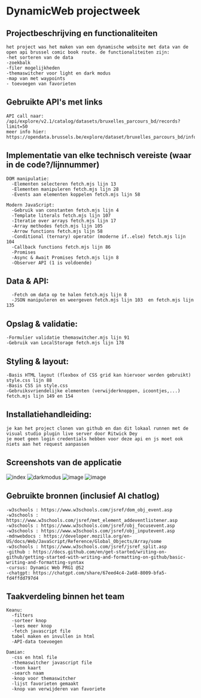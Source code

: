 # DynamicWeb projectweek
  ## Projectbeschrijving en functionaliteiten
    het project was het maken van een dynamische website met data van de open api brussel comic book route. de functionaliteiten zijn: 
    -het sorteren van de data
    -zoekbalk
    -filer mogelijkheden
    -themaswitcher voor light en dark modus
    -map van met waypoints
    - toevoegen van favorieten
  ## Gebruikte API's met links
    API call naar: /api/explore/v2.1/catalog/datasets/bruxelles_parcours_bd/records?limit=50
    meer info hier: https://opendata.brussels.be/explore/dataset/bruxelles_parcours_bd/information

  ## Implementatie van elke technisch vereiste (waar in de code?/lijnnummer)
    DOM manipulatie:  
      -Elementen selecteren fetch.mjs lijn 13
      -Elementen manipuleren fetch.mjs lijn 28
      -Events aan elementen koppelen fetch.mjs lijn 58

    Modern JavaScript:  
      -Gebruik van constanten fetch.mjs lijn 4
      -Template literals fetch.mjs lijn 107
      -Iteratie over arrays fetch.mjs lijn 17
      -Array methodes fetch.mjs lijn 105
      -Arrow functions fetch.mjs lijn 58
      -Conditional (ternary) operator (moderne if..else) fetch.mjs lijn 104
      -Callback functions fetch.mjs lijn 86
      -Promises 
      -Async & Await Promises fetch.mjs lijn 8
      -Observer API (1 is voldoende)
   ## Data & API:  
      -Fetch om data op te halen fetch.mjs lijn 8
      -JSON manipuleren en weergeven fetch.mjs lijn 103  en fetch.mjs lijn 135

   ## Opslag & validatie:  
    -Formulier validatie themaswitcher.mjs lijn 91
    -Gebruik van LocalStorage fetch.mjs lijn 178

  ## Styling & layout:  
    -Basis HTML layout (flexbox of CSS grid kan hiervoor worden gebruikt) style.css lijn 88
    -Basis CSS in style.css 
    -Gebruiksvriendelijke elementen (verwijderknoppen, icoontjes,...) fetch.mjs lijn 149 en 154
  ## Installatiehandleiding:
    je kan het project clonen van github en dan dit lokaal runnen met de visual studio plugin live server door Ritwick Dey
    je moet geen login credentials hebben voor deze api en js moet ook niets aan het request aanpassen

  ## Screenshots van de applicatie
   
  ![index](https://github.com/user-attachments/assets/a1f0ff99-6dee-4a8a-9e1a-7846a9169919)
    ![darkmodus](https://github.com/user-attachments/assets/d4813bdb-becb-4688-9dae-d0e30f6d8280)
    ![image](https://github.com/user-attachments/assets/0085bbe7-1ba4-4227-8a7f-143bce2b9bee)
    ![image](https://github.com/user-attachments/assets/36436044-3ce1-4469-92b9-85847f8ce7a0)

  ## Gebruikte bronnen (inclusief AI chatlog)
    -w3schools : https://www.w3schools.com/jsref/dom_obj_event.asp
    -w3schools : https://www.w3schools.com/jsref/met_element_addeventlistener.asp
    -w3schools : https://www.w3schools.com/jsref/obj_focusevent.asp
    -w3schools : https://www.w3schools.com/jsref/obj_inputevent.asp
    -mdnwebdocs : https://developer.mozilla.org/en-US/docs/Web/JavaScript/Reference/Global_Objects/Array/some
    -w3schools : https://www.w3schools.com/jsref/jsref_split.asp
    -github : https://docs.github.com/en/get-started/writing-on-github/getting-started-with-writing-and-formatting-on-github/basic-writing-and-formatting-syntax
    -cursus: Dynamic Web PRG1 @S2
    -chatgpt: https://chatgpt.com/share/67eed4c4-2a68-8009-bfa5-fd4ffdd797d4
    
## Taakverdeling binnen het team

    Keanu: 
      -filters
      -sorteer knop 
      -lees meer knop
      -fetch javascript file
      tabel maken en invullen in html
      -API-data toevoegen
      
    Damian:
      -css en html file
      -themaswitcher javascript file
      -toon kaart 
      -search naam
      -knop voor themaswitcher
      -lijst favorieten gemaakt
      -knop van verwijderen van favoriete


    
  


